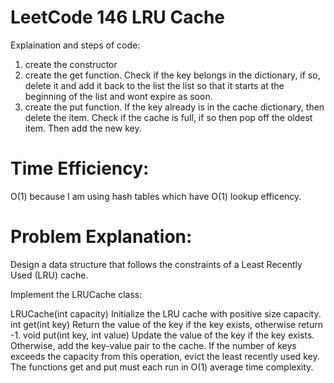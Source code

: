 # LeetCode 146 LRU Cache
Explaination and steps of code:  
1) create the constructor  
2) create the get function. Check if the key belongs in the dictionary, if so, delete it and add it back to the list the list so that it starts at the beginning of the list and wont expire as soon.  
3) create the put function. If the key already is in the cache dictionary, then delete the item. Check if the cache is full, if so then pop off the oldest item. Then add the new key.

# Time Efficiency:  
O(1) because I am using hash tables which have O(1) lookup efficency.  

# Problem Explanation:  
Design a data structure that follows the constraints of a Least Recently Used (LRU) cache.

Implement the LRUCache class:

LRUCache(int capacity) Initialize the LRU cache with positive size capacity.
int get(int key) Return the value of the key if the key exists, otherwise return -1.
void put(int key, int value) Update the value of the key if the key exists. Otherwise, add the key-value pair to the cache. If the number of keys exceeds the capacity from this operation, evict the least recently used key.
The functions get and put must each run in O(1) average time complexity.
